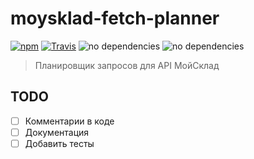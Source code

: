 # moysklad-fetch-planner

[![npm](https://img.shields.io/npm/v/moysklad-fetch-planner.svg?cacheSeconds=1800&style=flat-square)](https://www.npmjs.com/package/moysklad-fetch-planner)
[![Travis](https://img.shields.io/travis/wmakeev/moysklad-fetch-planner.svg?cacheSeconds=1800&style=flat-square)](https://travis-ci.org/wmakeev/moysklad-fetch-planner)
![no dependencies](https://img.shields.io/badge/dependencies-no-green?style=flat-square)
![no dependencies](https://img.shields.io/badge/code_style-prettier-green?style=flat-square)

> Планировщик запросов для API МойСклад

## TODO

- [ ] Комментарии в коде
- [ ] Документация
- [ ] Добавить тесты

